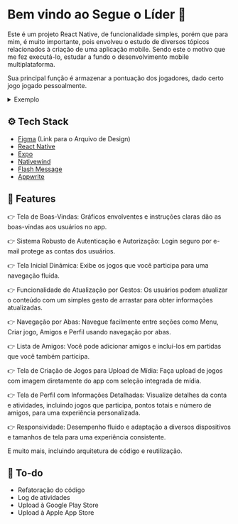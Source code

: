 # Bem vindo ao Segue o Líder 👋

Este é um projeto React Native, de funcionalidade simples, porém que para mim, é muito importante, pois envolveu o estudo de diversos tópicos relacionados à criação de uma aplicação mobile. Sendo este o motivo que me fez executá-lo, estudar a fundo o desenvolvimento mobile multiplataforma.

Sua principal função é armazenar a pontuação dos jogadores, dado certo jogo jogado pessoalmente.
<details>
<summary>Exemplo</summary>

  ![image](https://github.com/user-attachments/assets/97086107-8541-4bda-9de7-7c2c3c0b5316)
  ![image](https://github.com/user-attachments/assets/4c89e869-a280-4fb9-9510-1c3a9a86aec1)

</details>

## ⚙️ Tech Stack

- [Figma](https://www.figma.com/design/8manjlz4aHX1PIO7uIuDlB/Segue-o-L%C3%ADder?node-id=0-1&t=Ia6Ss9Nr5FnLH1Zn-1) (Link para o Arquivo de Design)
- [React Native](https://reactnative.dev/)
- [Expo](https://expo.dev/)
- [Nativewind](https://www.nativewind.dev/)
- [Flash Message](https://www.npmjs.com/package/react-flash-message)
- [Appwrite](https://appwrite.io/)

## 🔋 Features</a>

👉 Tela de Boas-Vindas: Gráficos envolventes e instruções claras dão as boas-vindas aos usuários no app.

👉 Sistema Robusto de Autenticação e Autorização: Login seguro por e-mail protege as contas dos usuários.

👉 Tela Inicial Dinâmica: Exibe os jogos que você participa para uma navegação fluida.

👉 Funcionalidade de Atualização por Gestos: Os usuários podem atualizar o conteúdo com um simples gesto de arrastar para obter informações atualizadas.

👉 Navegação por Abas: Navegue facilmente entre seções como Menu, Criar jogo, Amigos e Perfil usando navegação por abas.

👉 Lista de Amigos: Você pode adicionar amigos e incluí-los em partidas que você também participa.

👉 Tela de Criação de Jogos para Upload de Mídia: Faça upload de jogos com imagem diretamente do app com seleção integrada de mídia.

👉 Tela de Perfil com Informações Detalhadas: Visualize detalhes da conta e atividades, incluindo jogos que participa, pontos totais e número de amigos, para uma experiência personalizada.

👉 Responsividade: Desempenho fluido e adaptação a diversos dispositivos e tamanhos de tela para uma experiência consistente.

E muito mais, incluindo arquitetura de código e reutilização.

## 📌 To-do
- Refatoração do código
- Log de atividades
- Upload à Google Play Store
- Upload à Apple App Store
